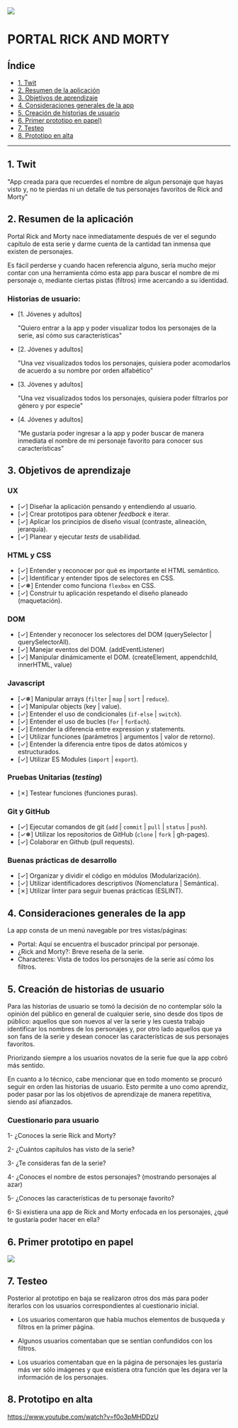 <img src="z-img-readme/initial.png">

# PORTAL RICK AND MORTY

## Índice

* [1. Twit](#1-twit)
* [2. Resumen de la aplicación](#2-resumen-de-la-aplicación)
* [3. Objetivos de aprendizaje](#3-objetivos-de-aprendizaje)
* [4. Consideraciones generales de la app](#4-consideraciones-generales-de-la-app)
* [5. Creación de historias de usuario](#5-creación-de-historias-de-usuario)
* [6. Primer prototipo en papel)](#6-primer-prototipo-en-papel)
* [7. Testeo](#7-testeo)
* [8. Prototipo en alta](#8-pprototipo-en-alta)

***

## 1. Twit

"App creada para que recuerdes el nombre de algun personaje que hayas visto y,
no te pierdas ni un detalle de tus personajes favoritos de Rick and Morty"

## 2. Resumen de la aplicación

Portal Rick and Morty nace inmediatamente después de ver el segundo capítulo de
esta serie y darme cuenta de la cantidad tan inmensa que existen de personajes.

Es fácil perderse y cuando hacen referencia alguno, sería mucho mejor contar con
una herramienta cómo esta app para buscar el nombre de mi personaje o, mediante
ciertas pistas (filtros) irme acercando a su identidad.

### Historias de usuario:

* [1. Jóvenes y adultos]

    "Quiero entrar a la app y poder visualizar todos los personajes de la serie,
    así cómo sus características"

* [2. Jóvenes y adultos]

  "Una vez visualizados todos los personajes, quisiera poder acomodarlos de
  acuerdo a su nombre por orden alfabético"

* [3. Jóvenes y adultos]

  "Una vez visualizados todos los personajes, quisiera poder filtrarlos por
  género y por especie"

* [4. Jóvenes y adultos]

  "Me gustaría poder ingresar a la app y poder buscar de manera inmediata el
  nombre de mi personaje favorito para conocer sus características"

## 3. Objetivos de aprendizaje

### UX

- [✓] Diseñar la aplicación pensando y entendiendo al usuario.
- [✓] Crear prototipos para obtener _feedback_ e iterar.
- [✓] Aplicar los principios de diseño visual (contraste, alineación, jerarquía).
- [✓] Planear y ejecutar _tests_ de usabilidad.

### HTML y CSS

- [✓] Entender y reconocer por qué es importante el HTML semántico.
- [✓] Identificar y entender tipos de selectores en CSS.
- [✓❅] Entender como funciona `flexbox` en CSS.
- [✓] Construir tu aplicación respetando el diseño planeado (maquetación).

### DOM

- [✓] Entender y reconocer los selectores del DOM (querySelector | querySelectorAll).
- [✓] Manejar eventos del DOM. (addEventListener)
- [✓] Manipular dinámicamente el DOM. (createElement, appendchild, innerHTML, value)

### Javascript

- [✓❅] Manipular arrays (`filter` | `map` | `sort` | `reduce`).
- [✓] Manipular objects (key | value).
- [✓] Entender el uso de condicionales (`if-else` | `switch`).
- [✓] Entender el uso de bucles (`for` | `forEach`).
- [✓] Entender la diferencia entre expression y statements.
- [✓] Utilizar funciones (parámetros | argumentos | valor de retorno).
- [✓] Entender la diferencia entre tipos de datos atómicos y estructurados.
- [✓] Utilizar ES Modules (`import` | `export`).

### Pruebas Unitarias (_testing_)
- [✗] Testear funciones (funciones puras).

### Git y GitHub
- [✓] Ejecutar comandos de git (`add` | `commit` | `pull` | `status` | `push`).
- [✓❅] Utilizar los repositorios de GitHub (`clone` | `fork` | gh-pages).
- [✓] Colaborar en Github (pull requests).

### Buenas prácticas de desarrollo
- [✓] Organizar y dividir el código en módulos (Modularización).
- [✓] Utilizar identificadores descriptivos (Nomenclatura | Semántica).
- [✗] Utilizar linter para seguir buenas prácticas (ESLINT).

## 4. Consideraciones generales de la app

La app consta de un menú navegable por tres vistas/páginas:

* Portal: Aquí se encuentra el buscador principal por personaje.
* ¿Rick and Morty?: Breve reseña de la serie.
* Characteres: Vista de todos los personajes de la serie así cómo los filtros.

## 5. Creación de historias de usuario

Para las historias de usuario se tomó la decisión de no contemplar sólo la opinión
del público en general de cualquier serie, sino desde dos tipos de público:
aquellos que son nuevos al ver la serie y les cuesta trabajo identificar los
nombres de los personajes y, por otro lado aquellos que ya son fans de la serie
y desean conocer las características de sus personajes favoritos.

Priorizando siempre a los usuarios novatos de la serie fue que la app cobró más
sentido.

En cuanto a lo técnico, cabe mencionar que en todo momento se procuró seguir en
orden las historias de usuario. Esto permite a uno como aprendiz, poder pasar
por las los objetivos de aprendizaje de manera repetitiva, siendo así afianzados.

### Cuestionario para usuario

1- ¿Conoces la serie Rick and Morty?

2- ¿Cuántos capítulos has visto de la serie?

3- ¿Te consideras fan de la serie?

4- ¿Conoces el nombre de estos personajes? (mostrando personajes al azar)

5- ¿Conoces las características de tu personaje favorito?

6- Si existiera una app de Rick and Morty enfocada en los personajes, ¿qué te
gustaría poder hacer en ella?

## 6. Primer prototipo en papel

<img src="z-img-readme/prototype1.jpeg">

## 7. Testeo

Posterior al prototipo en baja se realizaron otros dos más para poder iterarlos
con los usuarios correspondientes al cuestionario inicial.

* Los usuarios comentaron que había muchos elementos de busqueda y filtros en la
primer página.

* Algunos usuarios comentaban que se sentían confundidos con los filtros.

* Los usuarios comentaban que en la página de personajes les gustaría más ver
sólo imágenes y que existiera otra función que les dejara ver la información de
los personajes.

## 8. Prototipo en alta

https://www.youtube.com/watch?v=f0o3pMHDDzU
